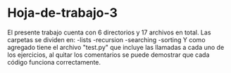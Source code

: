 # Hoja-de-trabajo-3
El presente trabajo cuenta con 6 directorios y 17 archivos en total. Las carpetas se dividen en: 
-lists
-recursion
-searching
-sorting
Y como agregado tiene el archivo "test.py" que incluye las llamadas a cada uno de los ejercicios, al quitar los comentarios se puede demostrar que cada código funciona correctamente.